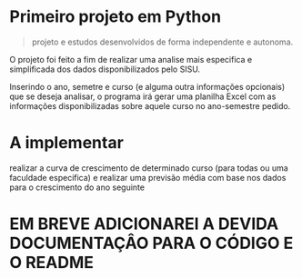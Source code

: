 # Primeiro projeto em Python
> projeto e estudos desenvolvidos de forma independente e autonoma.

O projeto foi feito a fim de realizar uma analise mais especifica e simplificada dos dados disponibilizados pelo SISU.

Inserindo o ano, semetre e curso (e alguma outra informações opcionais) que se deseja analisar, o programa irá gerar uma planilha Excel com as informações disponibilizadas sobre aquele curso no ano-semestre pedido.

# A implementar

realizar a curva de crescimento de determinado curso (para todas ou uma faculdade especifica) e realizar uma previsão média com base nos dados para o crescimento do ano seguinte

# EM BREVE ADICIONAREI A DEVIDA DOCUMENTAÇÂO PARA O CÓDIGO E O README